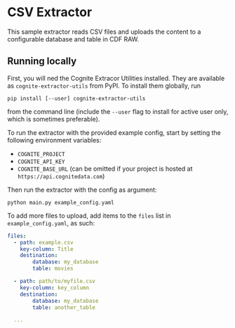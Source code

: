 CSV Extractor
=============

This sample extractor reads CSV files and uploads the content to a configurable
database and table in CDF RAW.


## Running locally

First, you will ned the Cognite Extracor Utilities installed. They are available
as `cognite-extractor-utils` from PyPI. To install them globally, run

```
pip install [--user] cognite-extractor-utils
```

from the command line (include the `--user` flag to install for active user
only, which is sometimes preferable).

To run the extractor with the provided example config, start by setting the
following environment variables:

 * `COGNITE_PROJECT`
 * `COGNITE_API_KEY`
 * `COGNITE_BASE_URL` (can be omitted if your project is hosted at
   `https://api.cognitedata.com`)

Then run the extractor with the config as argument:

```
python main.py example_config.yaml
```

To add more files to upload, add items to the `files` list in
`example_config.yaml`, as such:

``` yaml
files:
  - path: example.csv
    key-column: Title
    destination:
        database: my_database
        table: movies

  - path: path/to/myfile.csv
    key-column: key_column
    destination:
        database: my_database
        table: another_table

  ...
```

